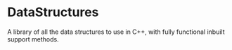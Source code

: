 # DataStructures
A library of all the data structures to use in C++, with fully functional inbuilt support methods.
